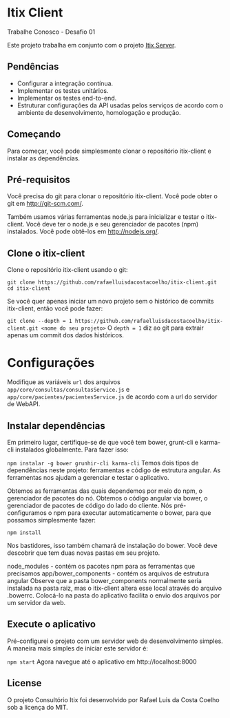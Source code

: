 # Itix Client

Trabalhe Conosco - Desafio 01

Este projeto trabalha em conjunto com o projeto [Itix Server](https://github.com/rafaelluisdacostacoelho/itix-server).

## Pendências

-   Configurar a integração contínua.
-   Implementar os testes unitários.
-   Implementar os testes end-to-end.
-   Estruturar configurações da API usadas pelos serviços de acordo com o ambiente de desenvolvimento, homologação e produção.

## Começando

Para começar, você pode simplesmente clonar o repositório itix-client e instalar as dependências.

## Pré-requisitos

Você precisa do git para clonar o repositório itix-client. Você pode obter o git em http://git-scm.com/.

Também usamos várias ferramentas node.js para inicializar e testar o itix-client. Você deve ter o node.js e seu gerenciador de pacotes (npm) instalados. Você pode obtê-los em http://nodejs.org/.

## Clone o itix-client

Clone o repositório itix-client usando o git:

`git clone https://github.com/rafaelluisdacostacoelho/itix-client.git`
`cd itix-client`

Se você quer apenas iniciar um novo projeto sem o histórico de commits itix-client, então você pode fazer:

`git clone --depth = 1 https://github.com/rafaelluisdacostacoelho/itix-client.git <nome do seu projeto>`
O `depth = 1` diz ao git para extrair apenas um commit dos dados históricos.

# Configurações

Modifique as variáveis `url` dos arquivos `app/core/consultas/consultasService.js` e `app/core/pacientes/pacientesService.js` de acordo com a url do servidor de WebAPI.

## Instalar dependências

Em primeiro lugar, certifique-se de que você tem bower, grunt-cli e karma-cli instalados globalmente. Para fazer isso:

`npm instalar -g bower grunhir-cli karma-cli`
Temos dois tipos de dependências neste projeto: ferramentas e código de estrutura angular. As ferramentas nos ajudam a gerenciar e testar o aplicativo.

Obtemos as ferramentas das quais dependemos por meio do npm, o gerenciador de pacotes do nó.
Obtemos o código angular via bower, o gerenciador de pacotes de código do lado do cliente.
Nós pré-configuramos o npm para executar automaticamente o bower, para que possamos simplesmente fazer:

`npm install`

Nos bastidores, isso também chamará de instalação do bower. Você deve descobrir que tem duas novas pastas em seu projeto.

node_modules - contém os pacotes npm para as ferramentas que precisamos
app/bower_components - contém os arquivos de estrutura angular
Observe que a pasta bower_components normalmente seria instalada na pasta raiz, mas o itix-client altera esse local através do arquivo .bowerrc. Colocá-lo na pasta do aplicativo facilita o envio dos arquivos por um servidor da web.

## Execute o aplicativo

Pré-configurei o projeto com um servidor web de desenvolvimento simples. A maneira mais simples de iniciar este servidor é:

`npm start`
Agora navegue até o aplicativo em http://localhost:8000

## License

O projeto Consultório Itix foi desenvolvido por Rafael Luis da Costa Coelho sob a licença do MIT.

